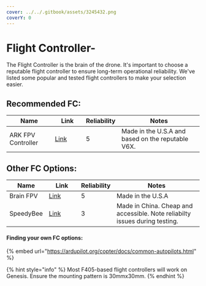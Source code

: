 ```yaml
---
cover: ../../.gitbook/assets/3245432.png
coverY: 0
---
```


# Flight Controller-

The Flight Controller is the brain of the drone. It's important to choose a reputable flight controller to ensure long-term operational reliability. We've listed some popular and tested flight controllers to make your selection easier.&#x20;

##

## Recommended FC:

<table><thead><tr><th>Name</th><th width="65">Link</th><th data-type="rating" data-max="5">Reliability </th><th>Notes</th></tr></thead><tbody><tr><td>ARK FPV Controller</td><td><a href="https://arkelectron.com/product/ark-fpv-flight-controller/">Link</a></td><td>5</td><td>Made in the U.S.A and based on the reputable V6X.</td></tr></tbody></table>

## Other FC Options:

<table><thead><tr><th>Name</th><th width="68">Link</th><th data-type="rating" data-max="5">Reliability </th><th>Notes</th></tr></thead><tbody><tr><td>Brain FPV</td><td><a href="https://www.brainfpv.com/brainfpv-shop/">Link</a></td><td>5</td><td>Made in the U.S.A</td></tr><tr><td>SpeedyBee</td><td><a href="https://www.getfpv.com/speedybee-f405-v4-stack-f4-v4-fc-55a-blheli-s-esc-30x30.html?utm_source=google&#x26;utm_medium=cpc&#x26;utm_campaign=DM+-+NB+-+PMax+-+Shop+-+SM+-+ALL+%7C+Full+Funnel&#x26;utm_content=pmax_x&#x26;utm_keyword=&#x26;utm_matchtype=&#x26;campaign_id=17881616054&#x26;network=x&#x26;device=c&#x26;gc_id=17881616054&#x26;gad_source=1&#x26;gclid=Cj0KCQjwr9m3BhDHARIsANut04ZS7mn7e4nWbMTFz_903hGtkh_wxescO-QkI-GcATmySN554TAjRusaAlRIEALw_wcB">Link</a></td><td>3</td><td>Made in China. Cheap and accessible. Note reliabilty issues during testing.</td></tr></tbody></table>

#### Finding your own FC options:&#x20;

{% embed url="https://ardupilot.org/copter/docs/common-autopilots.html" %}

{% hint style="info" %}
Most F405-based flight controllers will work on Genesis. Ensure the mounting pattern is 30mmx30mm.
{% endhint %}




